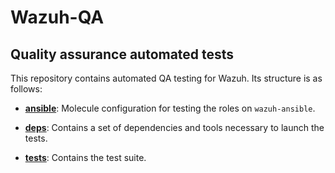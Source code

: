 # Wazuh-QA

## Quality assurance automated tests

This repository contains automated QA testing for Wazuh. Its structure is as follows:

- **[ansible](ansible)**: Molecule configuration for testing the roles on `wazuh-ansible`.

- **[deps](deps/wazuh_testing#wazuh_testing)**: Contains a set of dependencies and tools necessary to launch the tests.

- **[tests](tests#tests)**: Contains the test suite.
